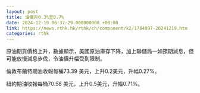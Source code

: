 ```yaml
---
layout: post
title: 油價升0.3%至0.7%
date: 2024-12-19 06:37:29.000000000 +08:00
link: https://news.rthk.hk/rthk/ch/component/k2/1784097-20241219.htm
categories: rthk
---
```


原油期貨價格上升，數據顯示，美國原油庫存下降，加上聯儲局一如預期減息，但可能放慢減息步伐，令油價升幅受到限制。

倫敦布蘭特期油收報每桶73.39 美元，上升0.2美元，升幅0.27%。

紐約期油收報每桶70.58 美元，上升0.5美元，升幅0.71%。
